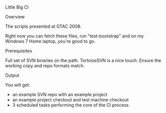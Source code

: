 Little Big CI

Overview

The scripts presented at GTAC 2008.

Right now you can fetch these files, run "test-bootstrap" and on my Windows 7 Home laptop, you're good to go.

Prerequisites

Full set of SVN binaries on the path.
TortoiseSVN is a nice touch.
Ensure the working copy and repo formats match.

Output

You will get:
* an example SVN repo with an example project
* an example project checkout and test machine checkout
* 3 scheduled tasks performing the core of the CI process


